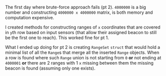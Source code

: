 The first day where brute-force approach fails (pt 2). `4000000` is a big number and constructing `4000000 x 4000000` matrix, is both memory and computation expensive.

I created methods for constructing ranges of `x` coordinates that are covered in `y`th row based on input sensors (that allow their assigned beacon to still be the first one to reach). This worked fine for pt 1.

What I ended up doing for pt 2 is creating `RangeSet` `struct` that would hold a minimal list of all the `Range`s that merge all the inserted `Range` objects. When a row is found where such `Range` union is not starting from `0` **or** not ending at `4000001` **or** there are 2 ranges with 1 `x` missing between them the missing beacon is found (assuming only one exists).